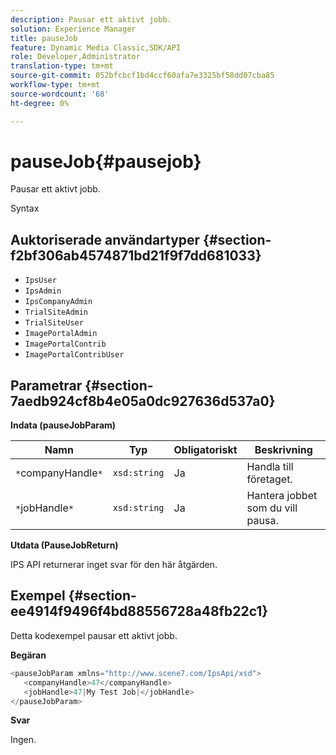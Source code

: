 ```yaml
---
description: Pausar ett aktivt jobb.
solution: Experience Manager
title: pauseJob
feature: Dynamic Media Classic,SDK/API
role: Developer,Administrator
translation-type: tm+mt
source-git-commit: 052bfcbcf1bd4ccf60afa7e3325bf58dd07cba85
workflow-type: tm+mt
source-wordcount: '68'
ht-degree: 0%

---
```



# pauseJob{#pausejob}

Pausar ett aktivt jobb.

Syntax

## Auktoriserade användartyper {#section-f2bf306ab4574871bd21f9f7dd681033}

* `IpsUser`
* `IpsAdmin`
* `IpsCompanyAdmin`
* `TrialSiteAdmin`
* `TrialSiteUser`
* `ImagePortalAdmin`
* `ImagePortalContrib`
* `ImagePortalContribUser`

## Parametrar {#section-7aedb924cf8b4e05a0dc927636d537a0}

**Indata (pauseJobParam)**

| Namn | Typ | Obligatoriskt | Beskrivning |
|---|---|---|---|
| `*`companyHandle`*` | `xsd:string` | Ja | Handla till företaget. |
| `*`jobHandle`*` | `xsd:string` | Ja | Hantera jobbet som du vill pausa. |

**Utdata (PauseJobReturn)**

IPS API returnerar inget svar för den här åtgärden.

## Exempel {#section-ee4914f9496f4bd88556728a48fb22c1}

Detta kodexempel pausar ett aktivt jobb.

**Begäran**

```java
<pauseJobParam xmlns="http://www.scene7.com/IpsApi/xsd">
   <companyHandle>47</companyHandle>
   <jobHandle>47|My Test Job|</jobHandle>
</pauseJobParam>
```

**Svar**

Ingen.
